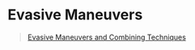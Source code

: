 # Evasive Maneuvers  

>[Evasive Maneuvers and Combining Techniques](https://university.apisec.ai/products/api-penetration-testing/categories/2150259129/posts/2159225365)  

>